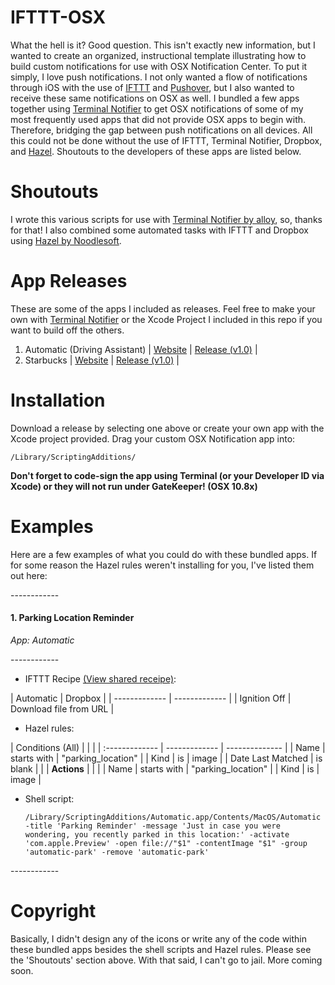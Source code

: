 IFTTT-OSX
============

What the hell is it? Good question. This isn't exactly new information, but I wanted to create an organized, instructional template illustrating how to build custom notifications for use with OSX Notification Center. To put it simply, I love push notifications. I not only wanted a flow of notifications through iOS with the use of <a href="https://ifttt.com" target="_blank">IFTTT</a> and <a href="https://www.pushover.net" target="_blank">Pushover</a>, but I also wanted to receive these same notifications on OSX as well. I bundled a few apps together using <a href="https://github.com/alloy/terminal-notifier" target="_blank">Terminal Notifier</a> to get OSX notifications of some of my most frequently used apps that did not provide OSX apps to begin with. Therefore, bridging the gap between push notifications on all devices. All this could not be done without the use of IFTTT, Terminal Notifier, Dropbox, and <a href="http://www.noodlesoft.com/hazel.php" target="_blank">Hazel</a>. Shoutouts to the developers of these apps are listed below.

Shoutouts
============

I wrote this various scripts for use with <a href="https://github.com/alloy/terminal-notifier" target="_blank">Terminal Notifier by alloy</a>, so, thanks for that! I also combined some automated tasks with IFTTT and Dropbox using  <a href="https://github.com/alloy/terminal-notifier" target="_blank">Hazel by Noodlesoft</a>.

App Releases
============

These are some of the apps I included as releases. Feel free to make your own with  <a href="https://github.com/alloy/terminal-notifier" target="_blank">Terminal Notifier</a> or the Xcode Project I included in this repo if you want to build off the others.

<ol>
<li>Automatic (Driving Assistant) | <a href="http://www.automatic.com" target="_blank">Website</a> | <a href="http://www.automatic.com">Release (v1.0)</a> |</li>
<li>Starbucks | <a href="http://www.starbucks.com" target="_blank">Website</a> | <a href="http://www.automatic.com">Release (v1.0)</a> |</li>
</ol>

Installation
============

Download a release by selecting one above or create your own app with the Xcode project provided. Drag your custom OSX Notification app into: <pre><code>/Library/ScriptingAdditions/</code></pre><strong>Don't forget to code-sign the app using Terminal (or your Developer ID via Xcode) or they will not run under GateKeeper! (OSX 10.8x)</strong>

Examples
============

<p>Here are a few examples of what you could do with these bundled apps. If for some reason the Hazel rules weren't installing for you, I've listed them out here:</p>
------------
<h4>1. Parking Location Reminder</h4>
<p><i>App: Automatic</i></p>
------------
<ul>
<li>IFTTT Recipe <a href="#">(View shared receipe)</a>:</li>
</ul>
| Automatic | Dropbox |
| ------------- | ------------- |
| Ignition Off | Download file from URL |
<ul>
<li>Hazel rules:</li>
</ul>
| Conditions (All) | | |
| :------------- | ------------- | -------------- |
| Name | starts with | "parking_location" |
| Kind | is | image |
| Date Last Matched | is blank | |
| <strong>Actions</strong> | | |
| Name | starts with | "parking_location" |
| Kind | is | image |
<ul>
<li>Shell script:</li>
<pre><code>/Library/ScriptingAdditions/Automatic.app/Contents/MacOS/Automatic -title 'Parking Reminder' -message 'Just in case you were wondering, you recently parked in this location:' -activate 'com.apple.Preview' -open file://"$1" -contentImage "$1" -group 'automatic-park' -remove 'automatic-park'</code></pre>
</ul>
------------

Copyright
============

Basically, I didn't design any of the icons or write any of the code within these bundled apps besides the shell scripts and Hazel rules. Please see the 'Shoutouts' section above. With that said, I can't go to jail. More coming soon.

